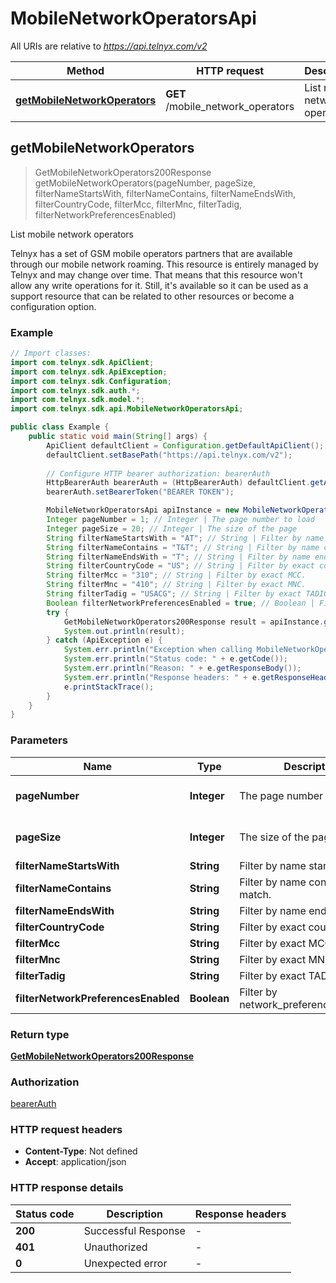 # MobileNetworkOperatorsApi

All URIs are relative to *https://api.telnyx.com/v2*

Method | HTTP request | Description
------------- | ------------- | -------------
[**getMobileNetworkOperators**](MobileNetworkOperatorsApi.md#getMobileNetworkOperators) | **GET** /mobile_network_operators | List mobile network operators



## getMobileNetworkOperators

> GetMobileNetworkOperators200Response getMobileNetworkOperators(pageNumber, pageSize, filterNameStartsWith, filterNameContains, filterNameEndsWith, filterCountryCode, filterMcc, filterMnc, filterTadig, filterNetworkPreferencesEnabled)

List mobile network operators

Telnyx has a set of GSM mobile operators partners that are available through our mobile network roaming. This resource is entirely managed by Telnyx and may change over time. That means that this resource won't allow any write operations for it. Still, it's available so it can be used as a support resource that can be related to other resources or become a configuration option.

### Example

```java
// Import classes:
import com.telnyx.sdk.ApiClient;
import com.telnyx.sdk.ApiException;
import com.telnyx.sdk.Configuration;
import com.telnyx.sdk.auth.*;
import com.telnyx.sdk.model.*;
import com.telnyx.sdk.api.MobileNetworkOperatorsApi;

public class Example {
    public static void main(String[] args) {
        ApiClient defaultClient = Configuration.getDefaultApiClient();
        defaultClient.setBasePath("https://api.telnyx.com/v2");
        
        // Configure HTTP bearer authorization: bearerAuth
        HttpBearerAuth bearerAuth = (HttpBearerAuth) defaultClient.getAuthentication("bearerAuth");
        bearerAuth.setBearerToken("BEARER TOKEN");

        MobileNetworkOperatorsApi apiInstance = new MobileNetworkOperatorsApi(defaultClient);
        Integer pageNumber = 1; // Integer | The page number to load
        Integer pageSize = 20; // Integer | The size of the page
        String filterNameStartsWith = "AT"; // String | Filter by name starting with.
        String filterNameContains = "T&T"; // String | Filter by name containing match.
        String filterNameEndsWith = "T"; // String | Filter by name ending with.
        String filterCountryCode = "US"; // String | Filter by exact country_code.
        String filterMcc = "310"; // String | Filter by exact MCC.
        String filterMnc = "410"; // String | Filter by exact MNC.
        String filterTadig = "USACG"; // String | Filter by exact TADIG.
        Boolean filterNetworkPreferencesEnabled = true; // Boolean | Filter by network_preferences_enabled.
        try {
            GetMobileNetworkOperators200Response result = apiInstance.getMobileNetworkOperators(pageNumber, pageSize, filterNameStartsWith, filterNameContains, filterNameEndsWith, filterCountryCode, filterMcc, filterMnc, filterTadig, filterNetworkPreferencesEnabled);
            System.out.println(result);
        } catch (ApiException e) {
            System.err.println("Exception when calling MobileNetworkOperatorsApi#getMobileNetworkOperators");
            System.err.println("Status code: " + e.getCode());
            System.err.println("Reason: " + e.getResponseBody());
            System.err.println("Response headers: " + e.getResponseHeaders());
            e.printStackTrace();
        }
    }
}
```

### Parameters


Name | Type | Description  | Notes
------------- | ------------- | ------------- | -------------
 **pageNumber** | **Integer**| The page number to load | [optional] [default to 1]
 **pageSize** | **Integer**| The size of the page | [optional] [default to 20]
 **filterNameStartsWith** | **String**| Filter by name starting with. | [optional]
 **filterNameContains** | **String**| Filter by name containing match. | [optional]
 **filterNameEndsWith** | **String**| Filter by name ending with. | [optional]
 **filterCountryCode** | **String**| Filter by exact country_code. | [optional]
 **filterMcc** | **String**| Filter by exact MCC. | [optional]
 **filterMnc** | **String**| Filter by exact MNC. | [optional]
 **filterTadig** | **String**| Filter by exact TADIG. | [optional]
 **filterNetworkPreferencesEnabled** | **Boolean**| Filter by network_preferences_enabled. | [optional]

### Return type

[**GetMobileNetworkOperators200Response**](GetMobileNetworkOperators200Response.md)

### Authorization

[bearerAuth](../README.md#bearerAuth)

### HTTP request headers

- **Content-Type**: Not defined
- **Accept**: application/json

### HTTP response details
| Status code | Description | Response headers |
|-------------|-------------|------------------|
| **200** | Successful Response |  -  |
| **401** | Unauthorized |  -  |
| **0** | Unexpected error |  -  |

